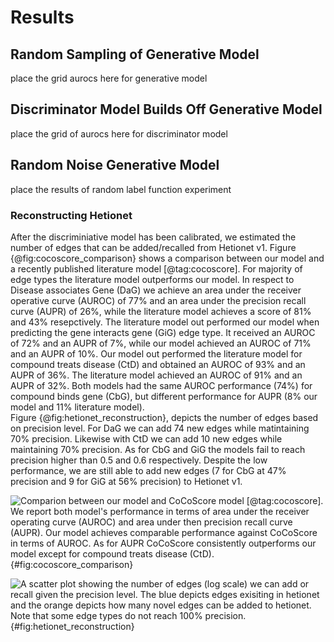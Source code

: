 # Results

## Random Sampling of Generative Model
place the grid aurocs here for generative model

## Discriminator Model Builds Off Generative Model
place the grid of aurocs here for discriminator model

## Random Noise Generative Model
place the results of random label function experiment


### Reconstructing Hetionet
After the discriminiative model has been calibrated, we estimated the number of edges that can be added/recalled from Hetionet v1.
Figure {@fig:cocoscore_comparison} shows a comparison between our model and a recently published literature model [@tag:cocoscore]. 
For majority of edge types the literature model outperforms our model.
In respect to Disease associates Gene (DaG) we achieve an area under the receiver operative curve (AUROC) of 77% and an area under the precision recall curve (AUPR) of 26%, while the literature model achieves a score of 81% and 43% resepctively.
The literature model out performed our model when predicting the gene interacts gene (GiG) edge type.
It received an AUROC of 72% and an AUPR of 7%, while our model achieved an AUROC of 71% and an AUPR of 10%.
Our model out performed the literature model for compound treats disease (CtD) and obtained an AUROC of 93% and an AUPR of 36%.
The literature model achieved an AUROC of 91% and an AUPR of 32%.
Both models had the same AUROC performance (74%) for compound binds gene (CbG), but different performance for AUPR (8% our model and 11% literature model).  
Figure {@fig:hetionet_reconstruction}, depicts the number of edges based on precision level.
For DaG we can add 74 new edges while matintaining 70% precision.
Likewise with CtD we can add 10 new edges while maintaining 70% precision.
As for CbG and GiG the models fail to reach precision higher than 0.5 and 0.6 respectively.
Despite the low performance, we are still able to add new edges (7 for CbG at 47% precision and 9 for GiG at 56% precision) to Hetionet v1.

![
Comparion between our model and CoCoScore model [@tag:cocoscore].
We report both model's performance in terms of area under the receiver operating curve (AUROC) and area under then precision recall curve (AUPR).
Our model achieves comparable performance against CoCoScore in terms of AUROC.
As for AUPR CoCoScore consistently outperforms our model except for compound treats disease (CtD). 
](https://raw.githubusercontent.com/danich1/snorkeling/literature_model/figures/literature_models/model_comparison.png){#fig:cocoscore_comparison}

![
A scatter plot showing the number of edges (log scale) we can add or recall given the precision level. 
The blue depicts edges exisiting in hetionet and the orange depicts how many novel edges can be added to hetionet.
Note that some edge types do not reach 100% precision.
](https://raw.githubusercontent.com/greenelab/snorkeling/master/figures/edge_prediction_experiment/edges_added.png){#fig:hetionet_reconstruction}


